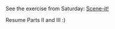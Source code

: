 See the exercise from Saturday: [Scene-it!](../../../../week7/3-saturday/class/exercise1/README.md)

Resume Parts II and III :) 